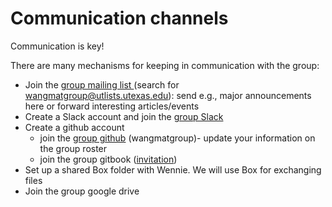 # Communication channels

Communication is key!

There are many mechanisms for keeping in communication with the group:

* Join the [group mailing list ](https://utlists.utexas.edu/sympa)(search for [wangmatgroup@utlists.utexas.edu](mailto:wangmatgroup@utlists.utexas.edu)): send e.g., major announcements here or forward interesting articles/events
* Create a Slack account and join the [group Slack](https://join.slack.com/t/wangmaterialsgroup/shared\_invite/zt-178yk6741-pg21sMCysJmmkL0FFocVCQ)
* Create a github account
  * join the [group github](https://github.com/wangmatgroup) (wangmatgroup)- update your information on the group roster
  * join the group gitbook ([invitation](https://app.gitbook.com/invite/b8l2n16TggsNDQ1OMcuY/IQZIDIa0IBXNghdkofhT))
* Set up a shared Box folder with Wennie. We will use Box for exchanging files
* Join the group google drive

